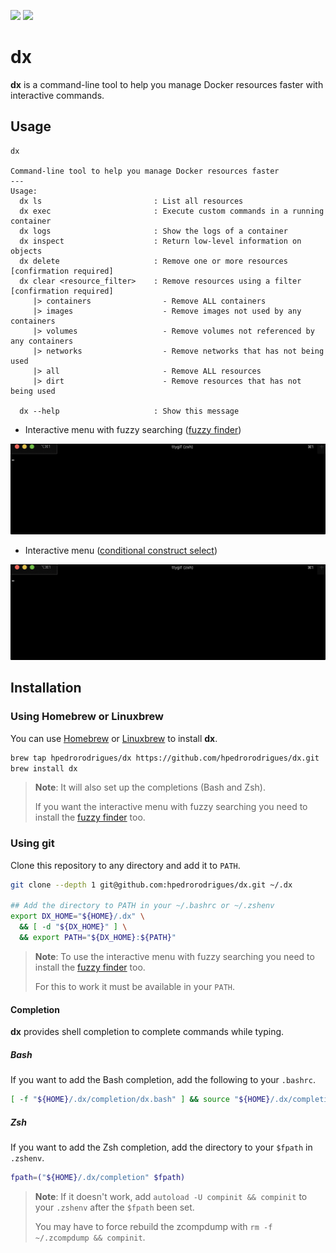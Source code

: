 [![][github-action-badge]][github-action-dx]
[![][written-in-badge]][shell-code-dx]

# dx

**dx** is a command-line tool to help you manage Docker resources faster with
interactive commands.

## Usage

```
dx

Command-line tool to help you manage Docker resources faster
---
Usage:
  dx ls                         : List all resources
  dx exec                       : Execute custom commands in a running container
  dx logs                       : Show the logs of a container
  dx inspect                    : Return low-level information on objects
  dx delete                     : Remove one or more resources     [confirmation required]
  dx clear <resource_filter>    : Remove resources using a filter  [confirmation required]
     |> containers                - Remove ALL containers
     |> images                    - Remove images not used by any containers
     |> volumes                   - Remove volumes not referenced by any containers
     |> networks                  - Remove networks that has not being used
     |> all                       - Remove ALL resources
     |> dirt                      - Remove resources that has not being used

  dx --help                     : Show this message
```

- Interactive menu with fuzzy searching ([fuzzy finder][fzf])

![Demo Interactive GIF][exec-interactive-gif]


- Interactive menu ([conditional construct select][select])

![Demo Non Interactive GIF][exec-gif]

## Installation

### Using Homebrew or Linuxbrew

You can use [Homebrew][homebrew] or [Linuxbrew][linuxbrew] to install **dx**.

```bash
brew tap hpedrorodrigues/dx https://github.com/hpedrorodrigues/dx.git
brew install dx
```

> **Note**: It will also set up the completions (Bash and Zsh).
>
> If you want the interactive menu with fuzzy searching you need to install the
> [fuzzy finder][fzf] too.

### Using git

Clone this repository to any directory and add it to `PATH`.

```bash
git clone --depth 1 git@github.com:hpedrorodrigues/dx.git ~/.dx

## Add the directory to PATH in your ~/.bashrc or ~/.zshenv
export DX_HOME="${HOME}/.dx" \
  && [ -d "${DX_HOME}" ] \
  && export PATH="${DX_HOME}:${PATH}"
```

> **Note**: To use the interactive menu with fuzzy searching you need to install
> the [fuzzy finder][fzf] too.
>
> For this to work it must be available in your `PATH`.

#### Completion

**dx** provides shell completion to complete commands while typing.

##### Bash

If you want to add the Bash completion, add the following to your `.bashrc`.

```bash
[ -f "${HOME}/.dx/completion/dx.bash" ] && source "${HOME}/.dx/completion/dx.bash"
```

##### Zsh

If you want to add the Zsh completion, add the directory to your `$fpath`
in `.zshenv`.

```bash
fpath=("${HOME}/.dx/completion" $fpath)
```

> **Note**: If it doesn't work, add `autoload -U compinit && compinit` to your
> `.zshenv` after the `$fpath` been set.
>
> You may have to force rebuild the zcompdump with `rm -f ~/.zcompdump && compinit`.


[github-action-badge]: https://github.com/hpedrorodrigues/dx/workflows/Checks/badge.svg
[github-action-dx]: https://github.com/hpedrorodrigues/dx/actions

[written-in-badge]: https://img.shields.io/badge/Written%20in-bash-ff69b4.svg
[shell-code-dx]: https://github.com/hpedrorodrigues/dx/search?l=shell

[fzf]: https://github.com/junegunn/fzf
[select]: https://www.gnu.org/software/bash/manual/bash.html#Conditional-Constructs

[exec-gif]: images/exec.gif
[exec-interactive-gif]: images/exec-interactive.gif

[homebrew]: https://brew.sh
[linuxbrew]: http://linuxbrew.sh
